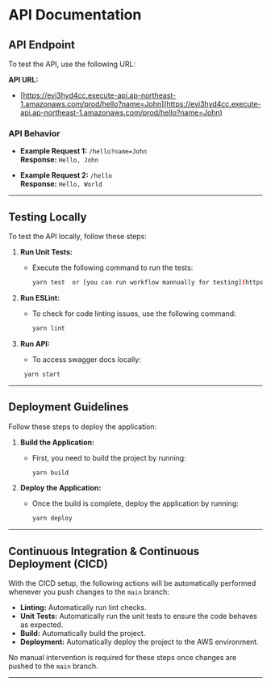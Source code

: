 # API Documentation

## API Endpoint

To test the API, use the following URL:

**API URL:**  
- [https://evi3hyd4cc.execute-api.ap-northeast-1.amazonaws.com/prod/hello?name=John](https://evi3hyd4cc.execute-api.ap-northeast-1.amazonaws.com/prod/hello?name=John)

### API Behavior
- **Example Request 1:** `/hello?name=John`  
  **Response:** `Hello, John`
  
- **Example Request 2:** `/hello`  
  **Response:** `Hello, World`

---

## Testing Locally

To test the API locally, follow these steps:

1. **Run Unit Tests:**
   - Execute the following command to run the tests:
     ```bash
     yarn test  or [you can run workflow mannually for testing](https://github.com/prakashp-systango/Serverless-CDK/actions/workflows/test.yml).
     ```

2. **Run ESLint:**
   - To check for code linting issues, use the following command:
     ```bash
     yarn lint
     ```

3. **Run API:**
    - To access swagger docs locally:
    ```bash
     yarn start
     ```



---

## Deployment Guidelines

Follow these steps to deploy the application:

1. **Build the Application:**
   - First, you need to build the project by running:
     ```bash
     yarn build
     ```

2. **Deploy the Application:**
   - Once the build is complete, deploy the application by running:
     ```bash
     yarn deploy
     ```

---

## Continuous Integration & Continuous Deployment (CICD)

With the CICD setup, the following actions will be automatically performed whenever you push changes to the `main` branch:

- **Linting:** Automatically run lint checks.
- **Unit Tests:** Automatically run the unit tests to ensure the code behaves as expected.
- **Build:** Automatically build the project.
- **Deployment:** Automatically deploy the project to the AWS environment.

No manual intervention is required for these steps once changes are pushed to the `main` branch.

---

